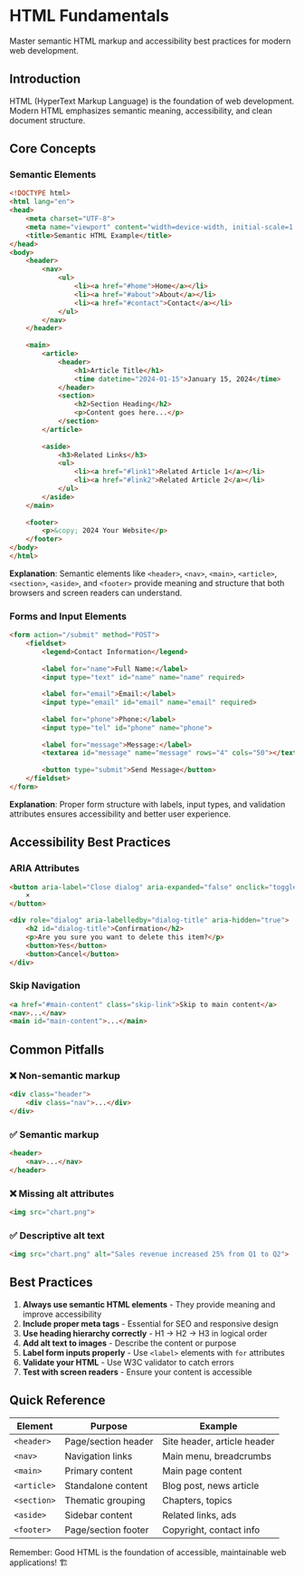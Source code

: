 
# HTML Fundamentals

Master semantic HTML markup and accessibility best practices for modern web development.

## Introduction

HTML (HyperText Markup Language) is the foundation of web development. Modern HTML emphasizes semantic meaning, accessibility, and clean document structure.

## Core Concepts

### Semantic Elements

```html
<!DOCTYPE html>
<html lang="en">
<head>
    <meta charset="UTF-8">
    <meta name="viewport" content="width=device-width, initial-scale=1.0">
    <title>Semantic HTML Example</title>
</head>
<body>
    <header>
        <nav>
            <ul>
                <li><a href="#home">Home</a></li>
                <li><a href="#about">About</a></li>
                <li><a href="#contact">Contact</a></li>
            </ul>
        </nav>
    </header>
    
    <main>
        <article>
            <header>
                <h1>Article Title</h1>
                <time datetime="2024-01-15">January 15, 2024</time>
            </header>
            <section>
                <h2>Section Heading</h2>
                <p>Content goes here...</p>
            </section>
        </article>
        
        <aside>
            <h3>Related Links</h3>
            <ul>
                <li><a href="#link1">Related Article 1</a></li>
                <li><a href="#link2">Related Article 2</a></li>
            </ul>
        </aside>
    </main>
    
    <footer>
        <p>&copy; 2024 Your Website</p>
    </footer>
</body>
</html>
```

**Explanation**: Semantic elements like `<header>`, `<nav>`, `<main>`, `<article>`, `<section>`, `<aside>`, and `<footer>` provide meaning and structure that both browsers and screen readers can understand.

### Forms and Input Elements

```html
<form action="/submit" method="POST">
    <fieldset>
        <legend>Contact Information</legend>
        
        <label for="name">Full Name:</label>
        <input type="text" id="name" name="name" required>
        
        <label for="email">Email:</label>
        <input type="email" id="email" name="email" required>
        
        <label for="phone">Phone:</label>
        <input type="tel" id="phone" name="phone">
        
        <label for="message">Message:</label>
        <textarea id="message" name="message" rows="4" cols="50"></textarea>
        
        <button type="submit">Send Message</button>
    </fieldset>
</form>
```

**Explanation**: Proper form structure with labels, input types, and validation attributes ensures accessibility and better user experience.

## Accessibility Best Practices

### ARIA Attributes

```html
<button aria-label="Close dialog" aria-expanded="false" onclick="toggleDialog()">
    ×
</button>

<div role="dialog" aria-labelledby="dialog-title" aria-hidden="true">
    <h2 id="dialog-title">Confirmation</h2>
    <p>Are you sure you want to delete this item?</p>
    <button>Yes</button>
    <button>Cancel</button>
</div>
```

### Skip Navigation

```html
<a href="#main-content" class="skip-link">Skip to main content</a>
<nav>...</nav>
<main id="main-content">...</main>
```

## Common Pitfalls

### ❌ Non-semantic markup
```html
<div class="header">
    <div class="nav">...</div>
</div>
```

### ✅ Semantic markup
```html
<header>
    <nav>...</nav>
</header>
```

### ❌ Missing alt attributes
```html
<img src="chart.png">
```

### ✅ Descriptive alt text
```html
<img src="chart.png" alt="Sales revenue increased 25% from Q1 to Q2">
```

## Best Practices

1. **Always use semantic HTML elements** - They provide meaning and improve accessibility
2. **Include proper meta tags** - Essential for SEO and responsive design
3. **Use heading hierarchy correctly** - H1 → H2 → H3 in logical order
4. **Add alt text to images** - Describe the content or purpose
5. **Label form inputs properly** - Use `<label>` elements with `for` attributes
6. **Validate your HTML** - Use W3C validator to catch errors
7. **Test with screen readers** - Ensure your content is accessible

## Quick Reference

| Element | Purpose | Example |
|---------|---------|---------|
| `<header>` | Page/section header | Site header, article header |
| `<nav>` | Navigation links | Main menu, breadcrumbs |
| `<main>` | Primary content | Main page content |
| `<article>` | Standalone content | Blog post, news article |
| `<section>` | Thematic grouping | Chapters, topics |
| `<aside>` | Sidebar content | Related links, ads |
| `<footer>` | Page/section footer | Copyright, contact info |

Remember: Good HTML is the foundation of accessible, maintainable web applications! 🏗️
